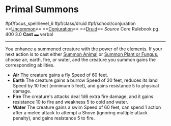 # Primal Summons
#pf/focus_spell/level_6 #pf/class/druid #pf/school/conjuration 
==[Uncommon](../../../Traits/Uncommon.md)== ==[Conjuration](../../../Traits/Conjuration.md)== ==[Druid](../../../Traits/Druid.md)==
*Source* Core Rulebook pg. 400 3.0
**Cast** ▬ verbal

---
You enhance a summoned creature with the power of the elements. If your next action is to cast either [Summon Animal](../../Spells/Level%201/Summon%20Animal.md) or [Summon Plant or Fungus](../../Spells/Level%201/Summon%20Plant%20or%20Fungus.md), choose air, earth, fire, or water, and the creature you summon gains the corresponding abilities.
- **Air** The creature gains a fly Speed of 60 feet.
- **Earth** The creature gains a burrow Speed of 20 feet, reduces its land Speed by 10 feet (minimum 5 feet), and gains resistance 5 to physical damage.
- **Fire** The creature's attacks deal 1d6 extra fire damage, and it gains resistance 10 to fire and weakness 5 to cold and water.
- **Water** The creature gains a swim Speed of 60 feet, can spend 1 action after a melee attack to attempt a Shove (ignoring multiple attack penalty), and gains resistance 5 to fire.